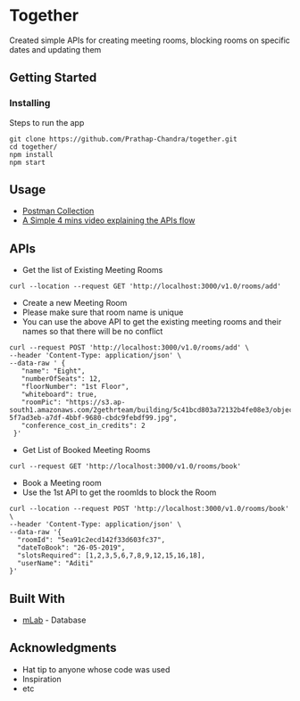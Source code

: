 # Together 

Created simple APIs for creating meeting rooms, blocking rooms on specific dates and updating them
## Getting Started

### Installing

Steps to run the app
```
git clone https://github.com/Prathap-Chandra/together.git
cd together/
npm install
npm start
```

## Usage
- [Postman Collection](https://github.com/Prathap-Chandra/together/tree/master/postman_collection)
- [A Simple 4 mins video explaining the APIs flow](https://drive.google.com/file/d/1mYJ83GOwRQc9-J_a5Vkk98B79rvHIVVV/view)

## APIs
- Get the list of Existing Meeting Rooms
```
curl --location --request GET 'http://localhost:3000/v1.0/rooms/add'
```

- Create a new Meeting Room
- Please make sure that room name is unique
- You can use the above API to get the existing meeting rooms and their names so that there will be no conflict
```
curl --request POST 'http://localhost:3000/v1.0/rooms/add' \
--header 'Content-Type: application/json' \
--data-raw ' {
   "name": "Eight",
   "numberOfSeats": 12,
   "floorNumber": "1st Floor",
   "whiteboard": true,
   "roomPic": "https://s3.ap-south1.amazonaws.com/2gethrteam/building/5c41bcd803a72132b4fe08e3/objects/image-5f7ad3eb-a7df-4bbf-9680-cbdc9febdf99.jpg",
   "conference_cost_in_credits": 2
 }'
```

- Get List of Booked Meeting Rooms
```
curl --request GET 'http://localhost:3000/v1.0/rooms/book'
```

- Book a Meeting room
- Use the 1st API to get the roomIds to block the Room
```
curl --location --request POST 'http://localhost:3000/v1.0/rooms/book' \
--header 'Content-Type: application/json' \
--data-raw '{
  "roomId": "5ea91c2ecd142f33d603fc37",
  "dateToBook": "26-05-2019",
  "slotsRequired": [1,2,3,5,6,7,8,9,12,15,16,18],
  "userName": "Aditi"
}'
```

## Built With

* [mLab](https://mlab.com/) - Database

## Acknowledgments

* Hat tip to anyone whose code was used
* Inspiration
* etc
